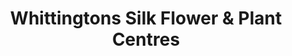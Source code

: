 ---
title: "Whittingtons Silk Flower & Plant Centres"
url: /gateshead/whittingtons-silk-flower-und-plant-centres/
shop: Allgemein
---